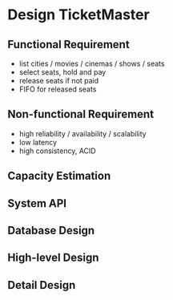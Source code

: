 # Design TicketMaster

## Functional Requirement
- list cities / movies / cinemas / shows / seats
- select seats, hold and pay
- release seats if not paid
- FIFO for released seats

## Non-functional Requirement
- high reliability / availability / scalability
- low latency
- high consistency, ACID

## Capacity Estimation

## System API

## Database Design

## High-level Design

## Detail Design